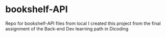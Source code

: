 # bookshelf-API
Repo for bookshelf-API files from local
I created this project from the final assignment of the Back-end Dev learning path in Dicoding

